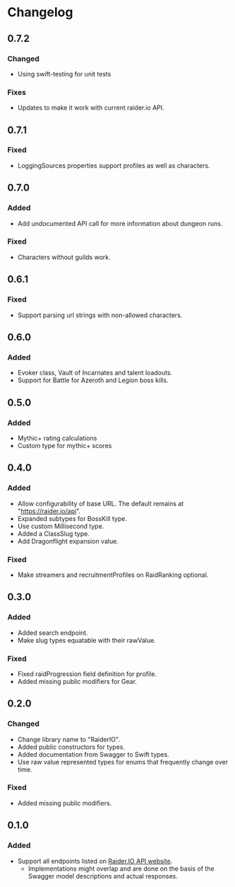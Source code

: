 # Changelog

## 0.7.2

### Changed

* Using swift-testing for unit tests

### Fixes

* Updates to make it work with current raider.io API.

## 0.7.1

### Fixed

* LoggingSources properties support profiles as well as characters.

## 0.7.0

### Added

* Add undocumented API call for more information about dungeon runs.

### Fixed

* Characters without guilds work.

## 0.6.1

### Fixed

* Support parsing url strings with non-allowed characters.

## 0.6.0

### Added

* Evoker class, Vault of Incarnates and talent loadouts.
* Support for Battle for Azeroth and Legion boss kills.

## 0.5.0

### Added

* Mythic+ rating calculations
* Custom type for mythic+ scores

## 0.4.0

### Added

* Allow configurability of base URL. The default remains at "https://raider.io/api".
* Expanded subtypes for BossKill type.
* Use custom Millisecond type.
* Added a ClassSlug type.
* Add Dragonflight expansion value.

### Fixed

* Make streamers and recruitmentProfiles on RaidRanking optional.

## 0.3.0

### Added

* Added search endpoint.
* Make slug types equatable with their rawValue.

### Fixed

* Fixed raidProgression field definition for profile.
* Added missing public modifiers for Gear.

## 0.2.0

### Changed

* Change library name to "RaiderIO".
* Added public constructors for types.
* Added documentation from Swagger to Swift types.
* Use raw value represented types for enums that frequently change over time.

### Fixed

* Added missing public modifiers.

## 0.1.0

### Added

* Support all endpoints listed on [Raider.IO API website](https://raider.io/api).
  * Implementations might overlap and are done on the basis of the Swagger model descriptions and actual responses.

